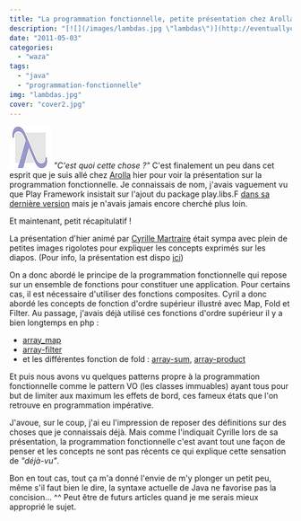 ```yaml
---
title: "La programmation fonctionnelle, petite présentation chez Arolla"
description: "[![](/images/lambdas.jpg \"lambdas\")](http://eventuallycoding.com/wp-content/uploads/2011/05/lambdas.jpg) _\"C'est quoi cette chose ?\"_ C'est finalement..."
date: "2011-05-03"
categories: 
  - "waza"
tags: 
  - "java"
  - "programmation-fonctionnelle"
img: "lambdas.jpg"
cover: "cover2.jpg"
---
```


[![](/images/lambdas.jpg "lambdas")](http://eventuallycoding.com/wp-content/uploads/2011/05/lambdas.jpg) _"C'est quoi cette chose ?"_ C'est finalement un peu dans cet esprit que je suis allé chez [Arolla](http://www.arolla.fr/) hier pour voir la présentation sur la programmation fonctionnelle. Je connaissais de nom, j'avais vaguement vu que Play Framework insistait sur l'ajout du package play.libs.F [dans sa dernière version](http://www.playframework.org/documentation/1.2.1/libs#FunctionalprogrammingwithJava) mais je n'avais jamais encore cherché plus loin.

Et maintenant, petit récapitulatif !

La présentation d'hier animé par [Cyrille Martraire](http://cyrille.martraire.com/) était sympa avec plein de petites images rigolotes pour expliquer les concepts exprimés sur les diapos. (Pour info, la présentation est dispo [ici](http://www.arolla.fr/?p=502))

On a donc abordé le principe de la programmation fonctionnelle qui repose sur un ensemble de fonctions pour constituer une application. Pour certains cas, il est nécessaire d'utiliser des fonctions composites. Cyril a donc abordé les concepts de fonction d'ordre supérieur illustré avec Map, Fold et Filter. Au passage, j'avais déjà utilisé ces fonctions d'ordre supérieur il y a bien longtemps en php :

- [array\_map](http://php.net/manual/fr/function.array-map.php)
- [array-filter](http://www.php.net/manual/fr/function.array-filter.php)
- et les différentes fonction de fold : [array-sum](http://www.php.net/manual/fr/function.array-sum.php), [array-product](http://www.php.net/manual/fr/function.array-product.php)

Et puis nous avons vu quelques patterns propre à la programmation fonctionnelle comme le pattern VO (les classes immuables) ayant tous pour but de limiter aux maximum les effets de bord, ces fameux états que l'on retrouve en programmation impérative.

J'avoue, sur le coup, j'ai eu l'impression de reposer des définitions sur des choses que je connaissais déjà. Mais comme l'indiquait Cyrille lors de sa présentation, la programmation fonctionnelle c'est avant tout une façon de penser et les concepts ne sont pas récents ce qui explique cette sensation de _"déjà-vu"_.

Bon en tout cas, tout ça m'a donné l'envie de m'y plonger un petit peu, même s'il faut bien le dire, la syntaxe actuelle de Java ne favorise pas la concision... ^^ Peut être de futurs articles quand je me serais mieux approprié le sujet.
